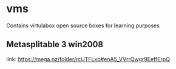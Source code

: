# vms
Contains virtulabox open source  boxes for learning purposes

## Metasplitable 3 win2008
 link: https://mega.nz/folder/rcUTFLxb#enA5_VVrrQwgr9EeffErpQ
 
